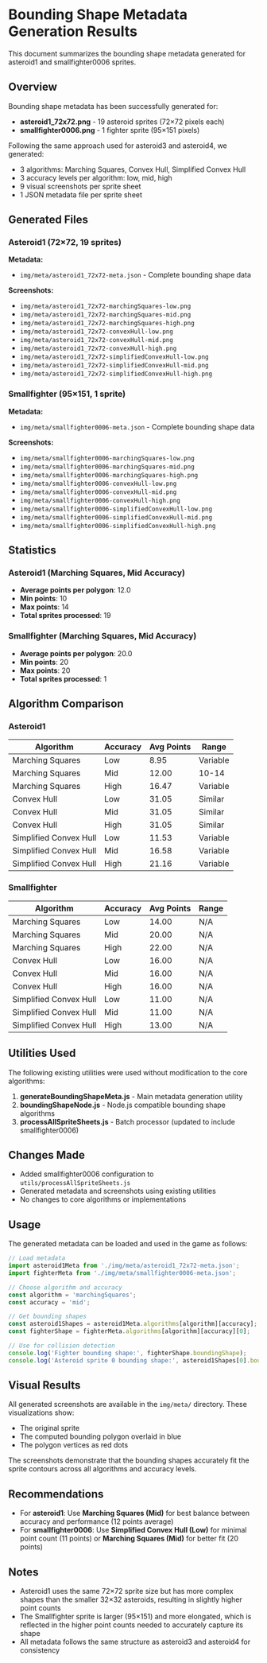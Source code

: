 # Bounding Shape Metadata Generation Results

This document summarizes the bounding shape metadata generated for asteroid1 and smallfighter0006 sprites.

## Overview

Bounding shape metadata has been successfully generated for:
- **asteroid1_72x72.png** - 19 asteroid sprites (72×72 pixels each)
- **smallfighter0006.png** - 1 fighter sprite (95×151 pixels)

Following the same approach used for asteroid3 and asteroid4, we generated:
- 3 algorithms: Marching Squares, Convex Hull, Simplified Convex Hull
- 3 accuracy levels per algorithm: low, mid, high
- 9 visual screenshots per sprite sheet
- 1 JSON metadata file per sprite sheet

## Generated Files

### Asteroid1 (72×72, 19 sprites)

**Metadata:**
- `img/meta/asteroid1_72x72-meta.json` - Complete bounding shape data

**Screenshots:**
- `img/meta/asteroid1_72x72-marchingSquares-low.png`
- `img/meta/asteroid1_72x72-marchingSquares-mid.png`
- `img/meta/asteroid1_72x72-marchingSquares-high.png`
- `img/meta/asteroid1_72x72-convexHull-low.png`
- `img/meta/asteroid1_72x72-convexHull-mid.png`
- `img/meta/asteroid1_72x72-convexHull-high.png`
- `img/meta/asteroid1_72x72-simplifiedConvexHull-low.png`
- `img/meta/asteroid1_72x72-simplifiedConvexHull-mid.png`
- `img/meta/asteroid1_72x72-simplifiedConvexHull-high.png`

### Smallfighter (95×151, 1 sprite)

**Metadata:**
- `img/meta/smallfighter0006-meta.json` - Complete bounding shape data

**Screenshots:**
- `img/meta/smallfighter0006-marchingSquares-low.png`
- `img/meta/smallfighter0006-marchingSquares-mid.png`
- `img/meta/smallfighter0006-marchingSquares-high.png`
- `img/meta/smallfighter0006-convexHull-low.png`
- `img/meta/smallfighter0006-convexHull-mid.png`
- `img/meta/smallfighter0006-convexHull-high.png`
- `img/meta/smallfighter0006-simplifiedConvexHull-low.png`
- `img/meta/smallfighter0006-simplifiedConvexHull-mid.png`
- `img/meta/smallfighter0006-simplifiedConvexHull-high.png`

## Statistics

### Asteroid1 (Marching Squares, Mid Accuracy)
- **Average points per polygon**: 12.0
- **Min points**: 10
- **Max points**: 14
- **Total sprites processed**: 19

### Smallfighter (Marching Squares, Mid Accuracy)
- **Average points per polygon**: 20.0
- **Min points**: 20
- **Max points**: 20
- **Total sprites processed**: 1

## Algorithm Comparison

### Asteroid1

| Algorithm | Accuracy | Avg Points | Range |
|-----------|----------|------------|-------|
| Marching Squares | Low | 8.95 | Variable |
| Marching Squares | Mid | 12.00 | 10-14 |
| Marching Squares | High | 16.47 | Variable |
| Convex Hull | Low | 31.05 | Similar |
| Convex Hull | Mid | 31.05 | Similar |
| Convex Hull | High | 31.05 | Similar |
| Simplified Convex Hull | Low | 11.53 | Variable |
| Simplified Convex Hull | Mid | 16.58 | Variable |
| Simplified Convex Hull | High | 21.16 | Variable |

### Smallfighter

| Algorithm | Accuracy | Avg Points | Range |
|-----------|----------|------------|-------|
| Marching Squares | Low | 14.00 | N/A |
| Marching Squares | Mid | 20.00 | N/A |
| Marching Squares | High | 22.00 | N/A |
| Convex Hull | Low | 16.00 | N/A |
| Convex Hull | Mid | 16.00 | N/A |
| Convex Hull | High | 16.00 | N/A |
| Simplified Convex Hull | Low | 11.00 | N/A |
| Simplified Convex Hull | Mid | 11.00 | N/A |
| Simplified Convex Hull | High | 13.00 | N/A |

## Utilities Used

The following existing utilities were used without modification to the core algorithms:

1. **generateBoundingShapeMeta.js** - Main metadata generation utility
2. **boundingShapeNode.js** - Node.js compatible bounding shape algorithms
3. **processAllSpriteSheets.js** - Batch processor (updated to include smallfighter0006)

## Changes Made

- Added smallfighter0006 configuration to `utils/processAllSpriteSheets.js`
- Generated metadata and screenshots using existing utilities
- No changes to core algorithms or implementations

## Usage

The generated metadata can be loaded and used in the game as follows:

```javascript
// Load metadata
import asteroid1Meta from './img/meta/asteroid1_72x72-meta.json';
import fighterMeta from './img/meta/smallfighter0006-meta.json';

// Choose algorithm and accuracy
const algorithm = 'marchingSquares';
const accuracy = 'mid';

// Get bounding shapes
const asteroid1Shapes = asteroid1Meta.algorithms[algorithm][accuracy];
const fighterShape = fighterMeta.algorithms[algorithm][accuracy][0];

// Use for collision detection
console.log('Fighter bounding shape:', fighterShape.boundingShape);
console.log('Asteroid sprite 0 bounding shape:', asteroid1Shapes[0].boundingShape);
```

## Visual Results

All generated screenshots are available in the `img/meta/` directory. These visualizations show:
- The original sprite
- The computed bounding polygon overlaid in blue
- The polygon vertices as red dots

The screenshots demonstrate that the bounding shapes accurately fit the sprite contours across all algorithms and accuracy levels.

## Recommendations

- For **asteroid1**: Use **Marching Squares (Mid)** for best balance between accuracy and performance (12 points average)
- For **smallfighter0006**: Use **Simplified Convex Hull (Low)** for minimal point count (11 points) or **Marching Squares (Mid)** for better fit (20 points)

## Notes

- Asteroid1 uses the same 72×72 sprite size but has more complex shapes than the smaller 32×32 asteroids, resulting in slightly higher point counts
- The Smallfighter sprite is larger (95×151) and more elongated, which is reflected in the higher point counts needed to accurately capture its shape
- All metadata follows the same structure as asteroid3 and asteroid4 for consistency
